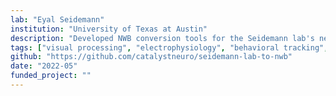 ```yaml
---
lab: "Eyal Seidemann"
institution: "University of Texas at Austin"
description: "Developed NWB conversion tools for the Seidemann lab's neuroscience datasets. The conversion pipeline includes custom behavioral interfaces and supports multiple experimental paradigms. The tools provide both command-line and programmatic conversion workflows, with comprehensive metadata handling through YAML configuration files."
tags: ["visual processing", "electrophysiology", "behavioral tracking", "neural computation"]
github: "https://github.com/catalystneuro/seidemann-lab-to-nwb"
date: "2022-05"
funded_project: ""
---
```

